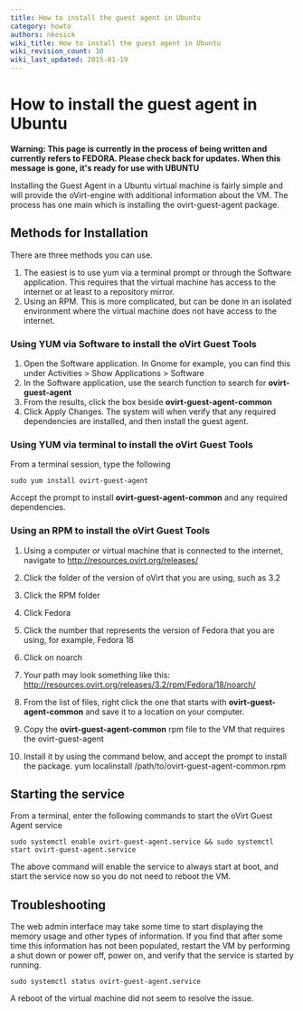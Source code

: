 ```yaml
---
title: How to install the guest agent in Ubuntu
category: howto
authors: nkesick
wiki_title: How to install the guest agent in Ubuntu
wiki_revision_count: 10
wiki_last_updated: 2015-01-19
---
```


# How to install the guest agent in Ubuntu

**Warning: This page is currently in the process of being written and currently refers to FEDORA. Please check back for updates. When this message is gone, it's ready for use with UBUNTU**

Installing the Guest Agent in a Ubuntu virtual machine is fairly simple and will provide the oVirt-engine with additional information about the VM. The process has one main which is installing the ovirt-guest-agent package.

## Methods for Installation

There are three methods you can use.

1.  The easiest is to use yum via a terminal prompt or through the Software application. This requires that the virtual machine has access to the internet or at least to a repository mirror.
2.  Using an RPM. This is more complicated, but can be done in an isolated environment where the virtual machine does not have access to the internet.

### Using YUM via Software to install the oVirt Guest Tools

1.  Open the Software application. In Gnome for example, you can find this under Activities > Show Applications > Software
2.  In the Software application, use the search function to search for **ovirt-guest-agent**
3.  From the results, click the box beside **ovirt-guest-agent-common**
4.  Click Apply Changes. The system will when verify that any required dependencies are installed, and then install the guest agent.

### Using YUM via terminal to install the oVirt Guest Tools

From a terminal session, type the following

    sudo yum install ovirt-guest-agent

Accept the prompt to install **ovirt-guest-agent-common** and any required dependencies.

### Using an RPM to install the oVirt Guest Tools

1.  Using a computer or virtual machine that is connected to the internet, navigate to <http://resources.ovirt.org/releases/>
2.  Click the folder of the version of oVirt that you are using, such as 3.2
3.  Click the RPM folder
4.  Click Fedora
5.  Click the number that represents the version of Fedora that you are using, for example, Fedora 18
6.  Click on noarch
7.  Your path may look something like this:
        http://resources.ovirt.org/releases/3.2/rpm/Fedora/18/noarch/

8.  From the list of files, right click the one that starts with **ovirt-guest-agent-common** and save it to a location on your computer.
9.  Copy the **ovirt-guest-agent-common** rpm file to the VM that requires the ovirt-guest-agent
10. Install it by using the command below, and accept the prompt to install the package.
        yum localinstall /path/to/ovirt-guest-agent-common.rpm

## Starting the service

From a terminal, enter the following commands to start the oVirt Guest Agent service

    sudo systemctl enable ovirt-guest-agent.service && sudo systemctl start ovirt-guest-agent.service

The above command will enable the service to always start at boot, and start the service now so you do not need to reboot the VM.

## Troubleshooting

The web admin interface may take some time to start displaying the memory usage and other types of information. If you find that after some time this information has not been populated, restart the VM by performing a shut down or power off, power on, and verify that the service is started by running.

    sudo systemctl status ovirt-guest-agent.service

A reboot of the virtual machine did not seem to resolve the issue.
